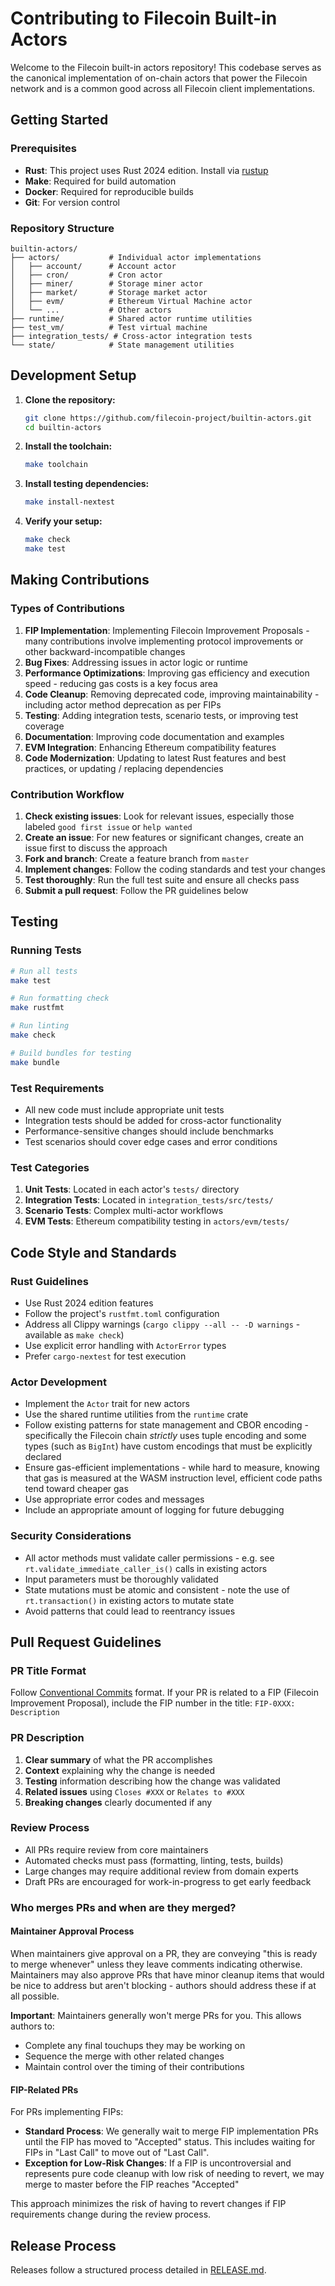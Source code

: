 # Contributing to Filecoin Built-in Actors

Welcome to the Filecoin built-in actors repository! This codebase serves as the canonical implementation of on-chain actors that power the Filecoin network and is a common good across all Filecoin client implementations.

## Getting Started

### Prerequisites

- **Rust**: This project uses Rust 2024 edition. Install via [rustup](https://rustup.rs/)
- **Make**: Required for build automation
- **Docker**: Required for reproducible builds
- **Git**: For version control

### Repository Structure

```
builtin-actors/
├── actors/           # Individual actor implementations
│   ├── account/      # Account actor
│   ├── cron/         # Cron actor
│   ├── miner/        # Storage miner actor
│   ├── market/       # Storage market actor
│   ├── evm/          # Ethereum Virtual Machine actor
│   └── ...           # Other actors
├── runtime/          # Shared actor runtime utilities
├── test_vm/          # Test virtual machine
├── integration_tests/ # Cross-actor integration tests
└── state/            # State management utilities
```

## Development Setup

1. **Clone the repository:**
   ```bash
   git clone https://github.com/filecoin-project/builtin-actors.git
   cd builtin-actors
   ```

2. **Install the toolchain:**
   ```bash
   make toolchain
   ```

3. **Install testing dependencies:**
   ```bash
   make install-nextest
   ```

4. **Verify your setup:**
   ```bash
   make check
   make test
   ```

## Making Contributions

### Types of Contributions

1. **FIP Implementation**: Implementing Filecoin Improvement Proposals - many contributions involve implementing protocol improvements or other backward-incompatible changes
2. **Bug Fixes**: Addressing issues in actor logic or runtime
3. **Performance Optimizations**: Improving gas efficiency and execution speed - reducing gas costs is a key focus area
4. **Code Cleanup**: Removing deprecated code, improving maintainability - including actor method deprecation as per FIPs
5. **Testing**: Adding integration tests, scenario tests, or improving test coverage
6. **Documentation**: Improving code documentation and examples
7. **EVM Integration**: Enhancing Ethereum compatibility features
8. **Code Modernization**: Updating to latest Rust features and best practices, or updating / replacing dependencies

### Contribution Workflow

1. **Check existing issues**: Look for relevant issues, especially those labeled `good first issue` or `help wanted`
2. **Create an issue**: For new features or significant changes, create an issue first to discuss the approach
3. **Fork and branch**: Create a feature branch from `master`
4. **Implement changes**: Follow the coding standards and test your changes
5. **Test thoroughly**: Run the full test suite and ensure all checks pass
6. **Submit a pull request**: Follow the PR guidelines below

## Testing

### Running Tests

```bash
# Run all tests
make test

# Run formatting check
make rustfmt

# Run linting
make check

# Build bundles for testing
make bundle
```

### Test Requirements

- All new code must include appropriate unit tests
- Integration tests should be added for cross-actor functionality
- Performance-sensitive changes should include benchmarks
- Test scenarios should cover edge cases and error conditions

### Test Categories

1. **Unit Tests**: Located in each actor's `tests/` directory
2. **Integration Tests**: Located in `integration_tests/src/tests/`
3. **Scenario Tests**: Complex multi-actor workflows
4. **EVM Tests**: Ethereum compatibility testing in `actors/evm/tests/`

## Code Style and Standards

### Rust Guidelines

- Use Rust 2024 edition features
- Follow the project's `rustfmt.toml` configuration
- Address all Clippy warnings (`cargo clippy --all -- -D warnings` - available as `make check`)
- Use explicit error handling with `ActorError` types
- Prefer `cargo-nextest` for test execution

### Actor Development

- Implement the `Actor` trait for new actors
- Use the shared runtime utilities from the `runtime` crate
- Follow existing patterns for state management and CBOR encoding - specifically the Filecoin chain *strictly* uses tuple encoding and some types (such as `BigInt`) have custom encodings that must be explicitly declared
- Ensure gas-efficient implementations - while hard to measure, knowing that gas is measured at the WASM instruction level, efficient code paths tend toward cheaper gas
- Use appropriate error codes and messages
- Include an appropriate amount of logging for future debugging

### Security Considerations

- All actor methods must validate caller permissions - e.g. see `rt.validate_immediate_caller_is()` calls in existing actors
- Input parameters must be thoroughly validated
- State mutations must be atomic and consistent - note the use of `rt.transaction()` in existing actors to mutate state
- Avoid patterns that could lead to reentrancy issues

## Pull Request Guidelines

### PR Title Format

Follow [Conventional Commits](https://www.conventionalcommits.org/) format. If your PR is related to a FIP (Filecoin Improvement Proposal), include the FIP number in the title: `FIP-0XXX: Description`

### PR Description

1. **Clear summary** of what the PR accomplishes
2. **Context** explaining why the change is needed
3. **Testing** information describing how the change was validated
4. **Related issues** using `Closes #XXX` or `Relates to #XXX`
5. **Breaking changes** clearly documented if any

### Review Process

- All PRs require review from core maintainers
- Automated checks must pass (formatting, linting, tests, builds)
- Large changes may require additional review from domain experts
- Draft PRs are encouraged for work-in-progress to get early feedback

### Who merges PRs and when are they merged?

#### Maintainer Approval Process

When maintainers give approval on a PR, they are conveying "this is ready to merge whenever" unless they leave comments indicating otherwise. Maintainers may also approve PRs that have minor cleanup items that would be nice to address but aren't blocking - authors should address these if at all possible.

**Important**: Maintainers generally won't merge PRs for you. This allows authors to:
- Complete any final touchups they may be working on
- Sequence the merge with other related changes
- Maintain control over the timing of their contributions

#### FIP-Related PRs

For PRs implementing FIPs:

- **Standard Process**: We generally wait to merge FIP implementation PRs until the FIP has moved to "Accepted" status.  This includes waiting for FIPs in "Last Call" to move out of "Last Call".
- **Exception for Low-Risk Changes**: If a FIP is uncontroversial and represents pure code cleanup with low risk of needing to revert, we may merge to master before the FIP reaches "Accepted"

This approach minimizes the risk of having to revert changes if FIP requirements change during the review process.

## Release Process

Releases follow a structured process detailed in [RELEASE.md](RELEASE.md).